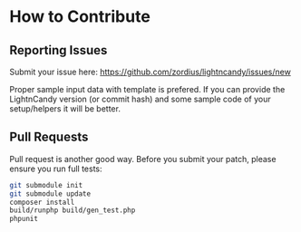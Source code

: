 # How to Contribute

## Reporting Issues

Submit your issue here: https://github.com/zordius/lightncandy/issues/new

Proper sample input data with template is prefered. If you can provide the LightnCandy version (or commit hash) and some sample code of your setup/helpers it will be better.

## Pull Requests

Pull request is another good way. Before you submit your patch, please ensure you run full tests:

```sh
git submodule init
git submodule update
composer install
build/runphp build/gen_test.php
phpunit
```
